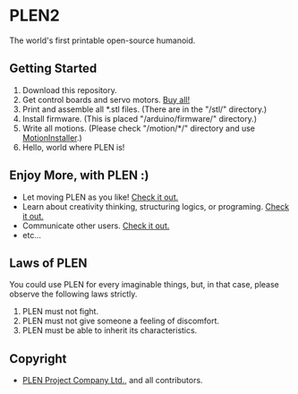 PLEN2
================================================================================

The world's first printable open-source humanoid.

Getting Started
---------------
1. Download this repository.
2. Get control boards and servo motors. [Buy all!](http://shop.plen.jp/)
3. Print and assemble all *.stl files. (There are in the "/stl/" directory.)
4. Install firmware. (This is placed "/arduino/firmware/" directory.)
5. Write all motions. (Please check "/motion/*/" directory and use [MotionInstaller](https://drive.google.com/folderview?id=0B5Wd2RxpBbWQOWRoelRZaVB0SkU&usp=drive_web).)
6. Hello, world where PLEN is!

Enjoy More, with PLEN :)
------------------------
- Let moving PLEN as you like! [Check it out.](http://plen.jp/playground/motion-editor/)
- Learn about creativity thinking, structuring logics, or programing. [Check it out.](http://plen.jp/playground/scenography/)
- Communicate other users. [Check it out.](https://plen.jp/playground/forum/)
- etc...

Laws of PLEN
------------
You could use PLEN for every imaginable things, but, in that case, please observe the following laws strictly.

1. PLEN must not fight.
2. PLEN must not give someone a feeling of discomfort.
3. PLEN must be able to inherit its characteristics.

Copyright
---------
- [PLEN Project Company Ltd.](http://plen.jp/), and all contributors.